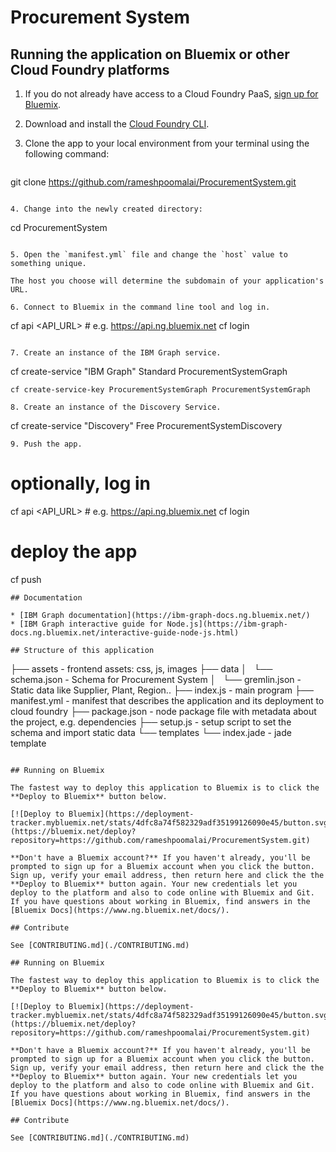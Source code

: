 # Procurement System



## Running the application on Bluemix or other Cloud Foundry platforms

1. If you do not already have access to a Cloud Foundry PaaS, [sign up for Bluemix](https://console.ng.bluemix.net/registration/).

2. Download and install the [Cloud Foundry CLI](https://github.com/cloudfoundry/cli).

3. Clone the app to your local environment from your terminal using the following command:

   ```
git clone https://github.com/rameshpoomalai/ProcurementSystem.git
   ```

4. Change into the newly created directory:

   ```
cd ProcurementSystem
   ```

5. Open the `manifest.yml` file and change the `host` value to something unique.

   The host you choose will determine the subdomain of your application's URL.

6. Connect to Bluemix in the command line tool and log in.

   ```
cf api <API_URL> # e.g. https://api.ng.bluemix.net
cf login
   ```

7. Create an instance of the IBM Graph service.

   ```
cf create-service "IBM Graph" Standard ProcurementSystemGraph
   ```
cf create-service-key ProcurementSystemGraph ProcurementSystemGraph

8. Create an instance of the Discovery Service.

  ```
cf create-service "Discovery" Free ProcurementSystemDiscovery
  ```
9. Push the app.

   ```
# optionally, log in
cf api <API_URL> # e.g. https://api.ng.bluemix.net
cf login
# deploy the app
cf push
   ```
## Documentation

  * [IBM Graph documentation](https://ibm-graph-docs.ng.bluemix.net/)
  * [IBM Graph interactive guide for Node.js](https://ibm-graph-docs.ng.bluemix.net/interactive-guide-node-js.html)

## Structure of this application

```
├── assets - frontend assets: css, js, images
├── data
│   └── schema.json - Schema for Procurement System
│   └── gremlin.json - Static data like Supplier, Plant, Region..
├── index.js - main program
├── manifest.yml - manifest that describes the application and its deployment to cloud foundry
├── package.json - node package file with metadata about the project, e.g. dependencies
├── setup.js - setup script to set the schema and import static data
└── templates
    └── index.jade - jade template
```

## Running on Bluemix

The fastest way to deploy this application to Bluemix is to click the **Deploy to Bluemix** button below.

[![Deploy to Bluemix](https://deployment-tracker.mybluemix.net/stats/4dfc8a74f582329adf35199126090e45/button.svg)](https://bluemix.net/deploy?repository=https://github.com/rameshpoomalai/ProcurementSystem.git)

**Don't have a Bluemix account?** If you haven't already, you'll be prompted to sign up for a Bluemix account when you click the button.  Sign up, verify your email address, then return here and click the the **Deploy to Bluemix** button again. Your new credentials let you deploy to the platform and also to code online with Bluemix and Git. If you have questions about working in Bluemix, find answers in the [Bluemix Docs](https://www.ng.bluemix.net/docs/).

## Contribute

See [CONTRIBUTING.md](./CONTRIBUTING.md)

## Running on Bluemix

The fastest way to deploy this application to Bluemix is to click the **Deploy to Bluemix** button below.

[![Deploy to Bluemix](https://deployment-tracker.mybluemix.net/stats/4dfc8a74f582329adf35199126090e45/button.svg)](https://bluemix.net/deploy?repository=https://github.com/rameshpoomalai/ProcurementSystem.git)

**Don't have a Bluemix account?** If you haven't already, you'll be prompted to sign up for a Bluemix account when you click the button.  Sign up, verify your email address, then return here and click the the **Deploy to Bluemix** button again. Your new credentials let you deploy to the platform and also to code online with Bluemix and Git. If you have questions about working in Bluemix, find answers in the [Bluemix Docs](https://www.ng.bluemix.net/docs/).

## Contribute

See [CONTRIBUTING.md](./CONTRIBUTING.md)
